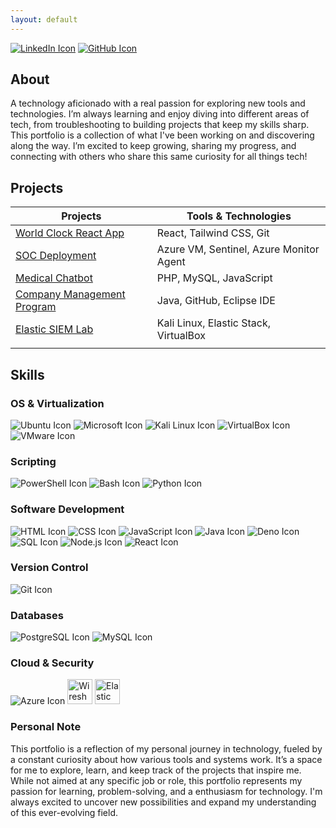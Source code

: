 ```yaml
---
layout: default
---
```

<div>
    <a href="https://www.linkedin.com/in/simardeep1098"><img src="https://img.icons8.com/fluency/60/linkedin.png" alt="LinkedIn Icon"/></a>
    <a href="https://github.com/Simardeep1098"><img src="https://img.icons8.com/plasticine/60/github.png" alt="GitHub Icon"/></a>
</div>

## About
A technology aficionado with a real passion for exploring new tools and technologies. I’m always learning and enjoy diving into different areas of tech, from troubleshooting to building projects that keep my skills sharp. This portfolio is a collection of what I've been working on and discovering along the way. I’m excited to keep growing, sharing my progress, and connecting with others who share this same curiosity for all things tech!

## Projects

| Projects                                         | Tools & Technologies         |
|-----------------------------------------------|----------------------------|
|  [World Clock React App](https://github.com/Simardeep1098/world-clock)       |   React, Tailwind CSS, Git                 |
| [SOC Deployment](https://simardeep1098.github.io/soc-deployment.github.io/)	   | Azure VM, Sentinel, Azure Monitor Agent    |
| [Medical Chatbot](https://simardeep1098.github.io/Chatbot_TeamPink/) |       PHP, MySQL, JavaScript             |
| [Company Management Program](https://simardeep1098.github.io/CompanyManagementProgram/)     |   Java, GitHub, Eclipse IDE            |
| [Elastic SIEM Lab](https://simardeep1098.github.io/elastic-siem-lab.github.io/)     | Kali Linux, Elastic Stack, VirtualBox   |
|               |            |

## Skills
### OS & Virtualization
<div>
    <img src="https://img.icons8.com/color/48/000000/ubuntu.png" alt="Ubuntu Icon"/>
    <img src="https://img.icons8.com/color/48/000000/microsoft.png" alt="Microsoft Icon"/>
    <img src="https://img.icons8.com/color/48/000000/kali-linux.png" alt="Kali Linux Icon"/>
    <img src="https://img.icons8.com/color/48/000000/virtualbox.png" alt="VirtualBox Icon"/>
    <img src="https://img.icons8.com/color/48/000000/vmware.png" alt="VMware Icon"/>
</div>

### Scripting
<div>
    <img src="https://img.icons8.com/color/48/000000/powershell.png" alt="PowerShell Icon"/>
    <img src="https://img.icons8.com/color/48/000000/bash.png" alt="Bash Icon"/>
    <img src="https://img.icons8.com/color/48/000000/python.png" alt="Python Icon"/>
</div>

### Software Development
<div>
    <img src="https://img.icons8.com/color/48/000000/html-5.png" alt="HTML Icon"/>
    <img src="https://img.icons8.com/color/48/000000/css3.png" alt="CSS Icon"/>
    <img src="https://img.icons8.com/color/48/000000/javascript.png" alt="JavaScript Icon"/>
    <img src="https://img.icons8.com/color/48/000000/java-coffee-cup-logo.png" alt="Java Icon"/>
    <img src="https://img.icons8.com/color/48/000000/deno.png" alt="Deno Icon"/>
    <img src="https://img.icons8.com/color/48/000000/sql.png" alt="SQL Icon"/>
    <img src="https://img.icons8.com/color/48/000000/nodejs.png" alt="Node.js Icon"/>
    <img src="https://img.icons8.com/color/48/000000/react-native.png" alt="React Icon"/>
</div>

### Version Control
<div>
    <img src="https://img.icons8.com/color/48/000000/git.png" alt="Git Icon"/>
</div>

### Databases
<div>
    <img src="https://img.icons8.com/color/48/000000/postgreesql.png" alt="PostgreSQL Icon"/>
    <img src="https://img.icons8.com/color/48/000000/mysql.png" alt="MySQL Icon"/>
</div>

### Cloud & Security
<div>
    <img src="https://img.icons8.com/color/48/000000/azure-1.png" alt="Azure Icon"/>
    <img src="https://upload.wikimedia.org/wikipedia/commons/d/df/Wireshark_icon.svg" alt="Wireshark Icon" width="40" height="40"/>
    <img src="https://www.svgrepo.com/show/349350/elastic.svg" alt="Elastic Cloud Icon" width="40" height="40"/>
</div>   
  
### Personal Note
This portfolio is a reflection of my personal journey in technology, fueled by a constant curiosity about how various tools and systems work. It’s a space for me to explore, learn, and keep track of the projects that inspire me. 
While not aimed at any specific job or role, this portfolio represents my passion for learning, problem-solving, and a enthusiasm for technology. I'm always excited to uncover new possibilities and expand my understanding of this ever-evolving field.
    
